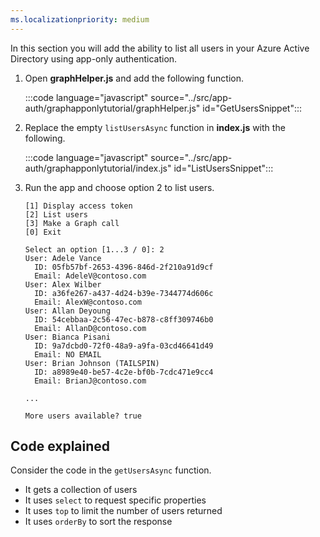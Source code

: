 ```yaml
---
ms.localizationpriority: medium
---
```


<!-- markdownlint-disable MD041 -->

In this section you will add the ability to list all users in your Azure Active Directory using app-only authentication.

1. Open **graphHelper.js** and add the following function.

    :::code language="javascript" source="../src/app-auth/graphapponlytutorial/graphHelper.js" id="GetUsersSnippet":::

1. Replace the empty `listUsersAsync` function in **index.js** with the following.

    :::code language="javascript" source="../src/app-auth/graphapponlytutorial/index.js" id="ListUsersSnippet":::

1. Run the app and choose option 2 to list users.

    ```Shell
    [1] Display access token
    [2] List users
    [3] Make a Graph call
    [0] Exit

    Select an option [1...3 / 0]: 2
    User: Adele Vance
      ID: 05fb57bf-2653-4396-846d-2f210a91d9cf
      Email: AdeleV@contoso.com
    User: Alex Wilber
      ID: a36fe267-a437-4d24-b39e-7344774d606c
      Email: AlexW@contoso.com
    User: Allan Deyoung
      ID: 54cebbaa-2c56-47ec-b878-c8ff309746b0
      Email: AllanD@contoso.com
    User: Bianca Pisani
      ID: 9a7dcbd0-72f0-48a9-a9fa-03cd46641d49
      Email: NO EMAIL
    User: Brian Johnson (TAILSPIN)
      ID: a8989e40-be57-4c2e-bf0b-7cdc471e9cc4
      Email: BrianJ@contoso.com

    ...

    More users available? true
    ```

## Code explained

Consider the code in the `getUsersAsync` function.

- It gets a collection of users
- It uses `select` to request specific properties
- It uses `top` to limit the number of users returned
- It uses `orderBy` to sort the response
